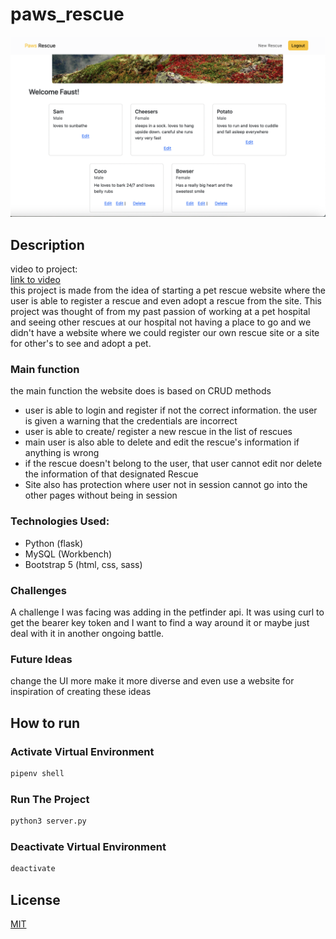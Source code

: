 # paws_rescue

<p align="center">
    <img src="./flask_app/static/img/update_one_rescue.png" width="650" alt="screenshot of project">
</p>

## Description
video to project: <br/>
[link to video](https://youtu.be/BtnIjh7Jxy8)
<br />
this project is made from the idea of starting a pet rescue website where the user is able to register a rescue and even adopt a rescue from the site.
This project was thought of from my past passion of working at a pet hospital and seeing other rescues at our hospital not having a place to go and we didn't have a website where we could register our own rescue site or a site for other's to see and adopt a pet.

### Main function
the main function the website does is based on CRUD methods 
- user is able to login and register if not the correct information. the user is given a warning that the credentials are incorrect
- user is able to create/ register a new rescue in the list of rescues
- main user is also able to delete and edit the rescue's information if anything is wrong
- if the rescue doesn't belong to the user, that user cannot edit nor delete the information of that designated Rescue
- Site also has protection where user not in session cannot go into the other pages without being in session

### Technologies Used:
<ul>
    <li> Python (flask) </li>
    <li> MySQL (Workbench)</li>
    <li> Bootstrap 5 (html, css, sass)</li>
</ul>

### Challenges
A challenge I was facing was adding in the petfinder api.
It was using curl to get the bearer key token and I want to find a way around it or maybe just deal with it in another ongoing battle.

### Future Ideas
change the UI more make it more diverse and even use a website for inspiration of creating these ideas

## How to run 

### Activate Virtual Environment
```sh
pipenv shell
```

### Run The Project
```sh
python3 server.py
```
### Deactivate Virtual Environment
```sh
deactivate
```

## License
[MIT](https://choosealicense.com/licenses/mit/)
